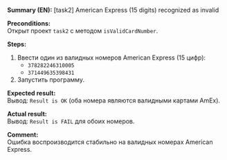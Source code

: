 **Summary (EN):** [task2] American Express (15 digits) recognized as invalid  

**Preconditions:**  
Открыт проект `task2` с методом `isValidCardNumber`.  

**Steps:**  
1. Ввести один из валидных номеров American Express (15 цифр):  
   - `378282246310005`  
   - `371449635398431`  
2. Запустить программу.  

**Expected result:**  
Вывод: `Result is OK` (оба номера являются валидными картами AmEx).  

**Actual result:**  
Вывод: `Result is FAIL` для обоих номеров.  

**Comment:**  
Ошибка воспроизводится стабильно на валидных номерах American Express.  
